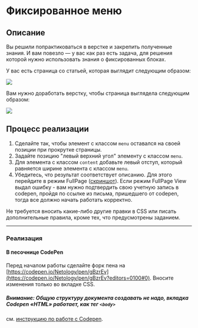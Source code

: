 # Фиксированное меню

## Описание

Вы решили попрактиковаться в верстке и закрепить полученные знания. И вам повезло &mdash; у вас как раз есть задача, для решения которой нужно использовать знания о фиксированных блоках.

У вас есть страница со статьей, которая выглядит следующим образом:

![](https://netology-code.github.io/html-2-homeworks/sources/4-2/fixed-menu-before.jpg)

Вам нужно доработать верстку, чтобы страница выглядела следующим образом:

![](https://netology-code.github.io/html-2-homeworks/sources/4-2/fixed-menu-after.gif)

## Процесс реализации

1. Сделайте так, чтобы элемент с классом `menu` оставался на своей позиции при прокрутке страницы.
2. Задайте позицию "левый верхний угол" элементу с классом `menu`.
3. Для элемента с классом `content` добавьте левый отступ, который равняется ширине элемента с классом `menu`.
4. Убедитесь, что результат соответствует описанию. Для этого перейдите в режим FullPage ([скриншот](/pcsdev_html/sources/screen.md)). Если режим FullPage View выдал ошибку - вам нужно подтвердить свою учетную запись в codepen, пройдя по ссылке из письма, пришедшего от codepen, тогда все должно начать работать корректно.

Не требуется вносить какие-либо другие правки в CSS или писать дополнительные правила, кроме тех, что предусмотрены заданием.

---

### Реализация

#### В песочнице CodePen

Перед началом работы сделайте форк пена на [https://codepen.io/Netology/pen/gBzrEv](https://codepen.io/Netology/pen/gBzrEv?editors=0100#0). Вносите изменения только во вкладке CSS.

##### Внимание: Общую структуру документа создавать не надо, вкладка Codepen «HTML» работает, как тег `<body>`
см. [инструкцию по работе с Codepen](https://github.com/netology-code/guides/tree/master/codepen).

